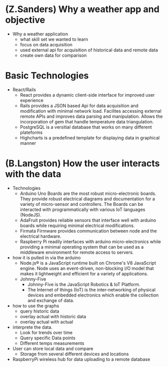 # (Z.Sanders) Why a weather app and objective
  - Why a weather application
    + what skill set we wanted to learn
    + focus on data acquisition
    + used external api for acquisition of historical data and remote data
    + create own data for comparison
# Basic Technologies
  - React/Rails
    + React provides a dynamic client-side interface for improved user experience
    + Rails provides a JSON based Api for data acquisition and modification with
      minimal network load. Facilites accessing external remote APIs and improves
      data parsing and manipulation. Allows the incorporation of gem that handle
      temperature data triangulation.
    + PostgreSQL is a versitial database that works on many different plateforms
    + Highcharts is a predefined template for displaying data in graphical manner
# (B.Langston) How the user interacts with the data
  - Technologies
    + Arduino Uno Boards are the most robust micro-electronic boards. They
      provide robust electrical diagrams and documentation for a variety of
      micro-sensor and controllers. The Boards can be interacted with
      programmatically with various IoT languages (NodeJS).
    + AdaFruit provides reliable sensors that interface well with arduino boards
      while requiring minimal electrical modifications.
    + Firmata Firmware provides communication between node and the electrical
      hardware.
    + Raspberry Pi readily interfaces with arduino micro-electronics while providing
      a minimal operating system that can be used as a middleware environment for
      remote access to servers.
  - how it is pulled in via the arduino
    + Node.js® is a JavaScript runtime built on Chrome's V8 JavaScript engine.
      Node uses an event-driven, non-blocking I/O model that makes it
      lightweight and efficient for a variety of applications.
    + Johnny-Five
      - Johnny-Five is the JavaScript Robotics & IoT Platform.
      - The Internet of things (IoT) is the inter-networking of physical devices
        and embedded electronics which enable the collection and exchange of data.
  - how to use the graphs
    + query historic data
    + overlay actual with historic data
    + overlay actual with actual
  - interprete the data.
    + Look for trends over time
    + Query specific Data points
    + Different temps measurements
  - User can store local data and compare
    + Storage from several different devices and locations
  - RaspberryPi wireless hub for data uploading to a remote database

